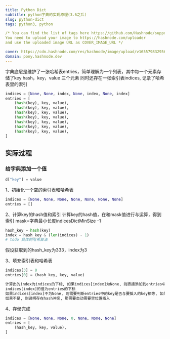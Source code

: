 ```yaml
---
title: Python Dict
subtitle: python字典的实现原理(3.6之后)
slug: python-dict
tags: python3, python 

/* You can find the list of tags here https://github.com/Hashnode/support/blob/main/misc/tags.json
You need to upload your image to https://hashnode.com/uploader 
and use the uploaded image URL as COVER_IMAGE_URL */ 

cover: https://cdn.hashnode.com/res/hashnode/image/upload/v1655798329568/6fkXInJc_.jpg?auto=compress
domain: pony.hashnode.dev
---
```


字典底层是维护了一张哈希表entries，简单理解为一个列表，其中每一个元素存储了key hash，key，value 三个元素
同时还存在一张索引表indices, 记录了哈希表里的索引

```python
indices = [None, None, index, None, index, None, index]
entries = [
    (hash(key), key, value),
    (hash(key), key, value),
    (hash(key), key, value),
    (hash(key), key, value),
    (hash(key), key, value),
    (hash(key), key, value),
    (hash(key), key, value),
]

```

## 实际过程
### 给字典添加一个值
```python
d["key"] = value
```

1、初始化一个空的索引表和哈希表
```python
indices = [None, None, None, None, None, None, None]
entries = []
```

2、计算key的hash值和索引
计算key的hash值，在和mask值进行与运算，得到索引
mask=字典最小长度indicesDictMinSize -1
```python
hash_key = hash(key)
index = hash_key & (len(indices) - 1)
# todo 具体的哈希算法

```
假设获取到的hash_key为333，index为3

3、填充索引表和哈希表
```python
indices[3] = 0
entries[0] = (hash_key, key, value)

计算出的index为indices的下标, 如果indices[index]为None, 则直接添加到entries中, 
indices[index]的值为entries的下标
如果indices[index]不为None, 则需要判断entries中的key是否与要插入的key相等, 如果是同一个key, 则更新value,
如果不是, 则说明存在hash冲突, 那需要自动需要空位置插入
```

4、存储完成
```python
indices = [None, None, None, 0, None, None, None]
entries = [
    (hash_key, key, value),
]
```
